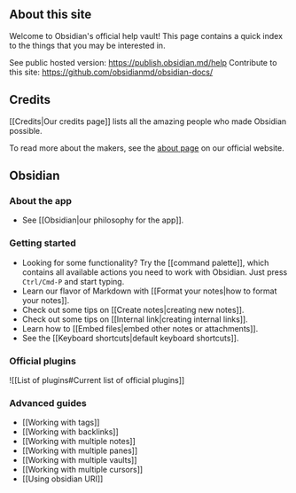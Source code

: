 ## About this site
Welcome to Obsidian's official help vault! This page contains a quick index to the things that you may be interested in.

See public hosted version: https://publish.obsidian.md/help
Contribute to this site: https://github.com/obsidianmd/obsidian-docs/

## Credits

[[Credits|Our credits page]] lists all the amazing people who made Obsidian possible.

To read more about the makers, see the [about page](https://obsidian.md/about) on our official website.

## Obsidian

### About the app

- See [[Obsidian|our philosophy for the app]].

### Getting started

- Looking for some functionality? Try the  [[command palette]], which contains all available actions you need to work with Obsidian. Just press `Ctrl/Cmd-P` and start typing.
- Learn our flavor of Markdown with [[Format your notes|how to format your notes]].
- Check out some tips on [[Create notes|creating new notes]].
- Check out some tips on [[Internal link|creating internal links]].
- Learn how to [[Embed files|embed other notes or attachments]].
- See the [[Keyboard shortcuts|default keyboard shortcuts]].

### Official plugins

![[List of plugins#Current list of official plugins]]

### Advanced guides

- [[Working with tags]]
- [[Working with backlinks]]
- [[Working with multiple notes]]
- [[Working with multiple panes]]
- [[Working with multiple vaults]]
- [[Working with multiple cursors]]
- [[Using obsidian URI]]